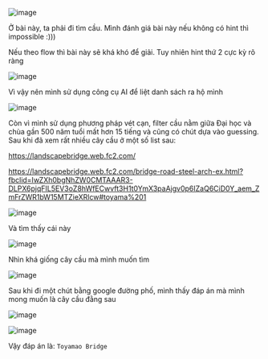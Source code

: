 ![image](https://github.com/anhshidou/nopsctf-2024/assets/120787381/7128fd5a-c4f4-410b-a967-0569c9cf1328)

Ở bài này, ta phải đi tìm cầu. Mình đánh giá bài này nếu không có hint thì impossible :)))

Nếu theo flow thì bài này sẽ khá khó để giải. Tuy nhiên hint thứ 2 cực kỳ rõ ràng

![image](https://github.com/anhshidou/nopsctf-2024/assets/120787381/f480cb30-7eab-467a-b2d9-b8764dedd106)

Vì vậy nên mình sử dụng công cụ AI để liệt danh sách ra hộ mình

![image](https://github.com/anhshidou/nopsctf-2024/assets/120787381/7fe4497f-3dcd-4cb3-82ba-83c2004a3041)

Còn vì mình sử dụng phương pháp vét cạn, filter cầu nằm giữa Đại học và chùa gần 500 năm tuổi mất hơn 15 tiếng và cũng có chút dựa vào guessing. Sau khi đã xem rất nhiều cây cầu ở một số list sau:

https://landscapebridge.web.fc2.com/

https://landscapebridge.web.fc2.com/bridge-road-steel-arch-ex.html?fbclid=IwZXh0bgNhZW0CMTAAAR3-DLPX6pjqFIL5EV3oZ8hWfECwvft3H1t0YmX3paAjgv0p6IZaQ6CiD0Y_aem_ZmFrZWR1bW15MTZieXRlcw#toyama%201

![image](https://github.com/anhshidou/nopsctf-2024/assets/120787381/695d4ff2-6bf6-42dc-8664-5094ccffd779)

Và tìm thấy cái này

![image](https://github.com/anhshidou/nopsctf-2024/assets/120787381/ce87bd50-ed0e-4525-8c8f-3901ea5372b0)

Nhìn khá giống cây cầu mà mình muốn tìm

![image](https://github.com/anhshidou/nopsctf-2024/assets/120787381/1984bfd2-377e-462d-973e-27268bf81275)

Sau khi đi một chút bằng google đường phố, mình thấy đáp án mà mình mong muốn là cây cầu đằng sau

![image](https://github.com/anhshidou/nopsctf-2024/assets/120787381/f80c358e-dc1f-4cf1-9716-76a241bacab2)

![image](https://github.com/anhshidou/nopsctf-2024/assets/120787381/6a8e68d6-d8c3-400a-b9e8-ed53116f8de4)

Vậy đáp án là: ```Toyamao Bridge```
